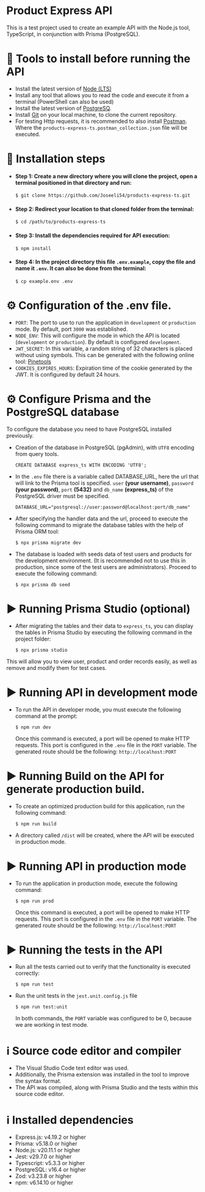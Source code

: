 # Product Express API

This is a test project used to create an example API with the Node.js tool, TypeScript, in conjunction with Prisma (PostgreSQL).

# 🔨 Tools to install before running the API

- Install the latest version of [Node (LTS)](https://nodejs.org/en "Node (LTS)")
- Install any tool that allows you to read the code and execute it from a terminal (PowerShell can also be used)
- Install the latest version of [PostgreSQ](https://www.postgresql.org/ "PostgreSQ").
- Install [Git](https://git-scm.com/downloads "Git") on your local machine, to clone the current repository.
- For testing Http requests, it is recommended to also install [Postman](https://www.postman.com/downloads/ "Postman"). Where the `products-express-ts.postman_collection.json` file will be executed.

# 👣 Installation steps
- #### Step 1: Create a new directory where you will clone the project, open a terminal positioned in that directory and run:
  `$ git clone https://github.com/Joseeli54/products-express-ts.git`
- #### Step 2: Redirect your location to that cloned folder from the terminal:
  `$ cd /path/to/products-express-ts`
- #### Step 3: Install the dependencies required for API execution:
  `$ npm install`
- #### Step 4: In the project directory this file `.env.example`, copy the file and name it `.env`. It can also be done from the terminal:
  `$ cp example.env .env`

# ⚙️ Configuration of the .env file.

- `PORT`: The port to use to run the application in `development` or `production` mode. By default, port `3000` was established.
- `NODE_ENV`: This will configure the mode in which the API is located (`development` or `production`). By default is configured `development`.
- `JWT_SECRET`: In this variable, a random string of 32 characters is placed without using symbols. This can be generated with the following online tool: [Pinetools](https://pinetools.com/random-string-generator "Pinetools")
- `COOKIES_EXPIRES_HOURS`: Expiration time of the cookie generated by the JWT. It is configured by default 24 hours.

# ⚙️ Configure Prisma and the PostgreSQL database

To configure the database you need to have PostgreSQL installed previously.
- Creation of the database in PostgreSQL (pgAdmin), with `UTF8` encoding from query tools.

  `CREATE DATABASE express_ts WITH ENCODING 'UTF8';`

-  In the `.env` file there is a variable called DATABASE_URL, here the url that will link to the Prisma tool is specified. `user` **(your username)**, `password` **(your password)**, `port` **(5432)** and `db_name` **(express_ts)** of the PostgreSQL driver must be specified.

    `DATABASE_URL="postgresql://user:password@localhost:port/db_name"`

- After specifying the handler data and the url, proceed to execute the following command to migrate the database tables with the help of Prisma ORM tool:

  `$ npx prisma migrate dev`

- The database is loaded with seeds data of test users and products for the development environment. (It is recommended not to use this in production, since some of the test users are administrators). Proceed to execute the following command:

  `$ npx prisma db seed`

# ▶️ Running Prisma Studio (optional)
- After migrating the tables and their data to `express_ts`, you can display the tables in Prisma Studio by executing the following command in the project folder:

  `$ npx prisma studio` 

This will allow you to view user, product and order records easily, as well as remove and modify them for test cases.

# ▶️ Running API in development mode
- To run the API in developer mode, you must execute the following command at the prompt:
  
  `$ npm run dev`
  
  Once this command is executed, a port will be opened to make HTTP requests. This port is configured in the `.env` file in the `PORT` variable. The generated route should be the following: `http://localhost:PORT`

# ▶️ Running Build on the API for generate production build.
- To create an optimized production build for this application, run the following command:

  `$ npm run build`

- A directory called `/dist` will be created, where the API will be executed in production mode.

# ▶️ Running API in production mode
- To run the application in production mode, execute the following command:

  `$ npm run prod`

  Once this command is executed, a port will be opened to make HTTP requests. This port is configured in the `.env` file in the `PORT` variable. The generated route should be the following: `http://localhost:PORT`

# ▶️ Running the tests in the API

- Run all the tests carried out to verify that the functionality is executed correctly:

  `$ npm run test`

- Run the unit tests in the `jest.unit.config.js` file

   `$ npm run test:unit`

  In both commands, the `PORT` variable was configured to be 0, because we are working in test mode.

# ℹ️ Source code editor and compiler

- The Visual Studio Code text editor was used.
- Additionally, the Prisma extension was installed in the tool to improve the syntax format.
- The API was compiled, along with Prisma Studio and the tests within this source code editor.

# ℹ️ Installed dependencies

- Express.js: v4.19.2 or higher
- Prisma: v5.18.0 or higher
- Node.js: v20.11.1 or higher
- Jest: v29.7.0 or higher
- Typescript: v5.3.3 or higher
- PostgreSQL: v16.4 or higher
- Zod: v3.23.8 or higher
- npm: v6.14.10 or higher
